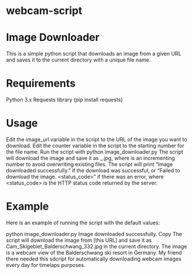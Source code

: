 # webcam-script

# Image Downloader
This is a simple python script that downloads an image from a given URL and saves it to the current directory with a unique file name.

# Requirements
Python 3.x
Requests library (pip install requests)
# Usage
Edit the image_url variable in the script to the URL of the image you want to download.
Edit the counter variable in the script to the starting number for the file name.
Run the script with python image_downloader.py
The script will download the image and save it as <URLname>_<counter>.jpg, where <counter> is an incrementing number to avoid overwriting existing files.
The script will print “Image downloaded successfully.” if the download was successful, or “Failed to download the image. <status_code>” if there was an error, where <status_code> is the HTTP status code returned by the server.
# Example
Here is an example of running the script with the default values:

python image_downloader.py
Image downloaded successfully.
Copy
The script will download the image from [this URL] and save it as Cam_Skigebiet_Balderschwang_332.jpg in the current directory. The image is a webcam view of the Balderschwang ski resort in Germany. My friend there needed this sdcript for automatically downloading webcam images every day for timelaps purposes.
